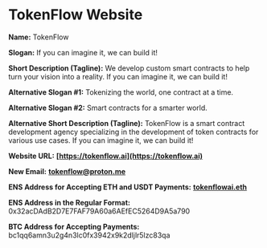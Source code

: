 # TokenFlow Website

**Name:** TokenFlow

**Slogan:** If you can imagine it, we can build it!

**Short Description (Tagline):** We develop custom smart contracts to help turn your vision into a reality. If you can imagine it, we can build it!

**Alternative Slogan #1:** Tokenizing the world, one contract at a time.

**Alternative Slogan #2:** Smart contracts for a smarter world.

**Alternative Short Description (Tagline):** TokenFlow is a smart contract development agency specializing in the development of token contracts for various use cases. If you can imagine it, we can build it!

**Website URL:** **[https://tokenflow.ai](https://tokenflow.ai)**

**New Email:** **[tokenflow@proton.me](mailto:tokenflow@proton.me)**

**ENS Address for Accepting ETH and USDT Payments:** **[tokenflowai.eth](https://etherscan.io/address/tokenflowai.eth)**

**ENS Address in the Regular Format:** 0x32acDAdB2D7E7FAF79A60a6AEfEC5264D9A5a790

**BTC Address for Accepting Payments:** bc1qq6amn3u2g4n3lc0fx3942x9k2dljlr5lzc83qa
